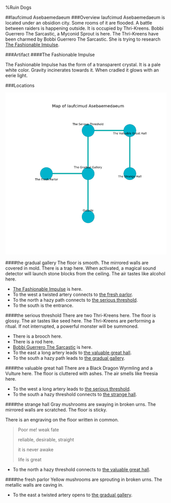 %Ruin Dogs

##Iaufcimud Asebaemedaeum
###Overview
Iaufcimud Asebaemedaeum is located under an obsidion city. Some rooms of it are flooded. A battle between raiders is happening outside. It is occupied by Thri-Kreens. <a name="Bobbi-Guerrero-The-Sarcastic"></a>Bobbi Guerrero The Sarcastic, a Myconid Sprout is here. The Thri-Kreens have been charmed by Bobbi Guerrero The Sarcastic. She  is trying to research [The Fashionable Impulse](#The-Fashionable-Impulse). 



###Artifact
####<a name="The-Fashionable-Impulse"></a>The Fashionable Impulse


The Fashionable Impulse has the form of a transparent crystal. It is a pale white color. Gravity incinerates towards it. When cradled it glows with an eerie light. 





###Locations


![](../v2/images/Iaufcimud-Asebaemedaeum.png)

####<a name="the-gradual-gallery"></a>the gradual gallery
The floor is smooth. The mirrored walls are covered in mold. There is a trap here. When activated, a magical sound detector will launch stone blocks from the ceiling. The air tastes like alcohol here. 



* [The Fashionable Impulse](#The-Fashionable-Impulse) is here.
* To the west a twisted artery connects to [the fresh parlor](#the-fresh-parlor).
* To the north a hazy path connects to [the serious threshold](#the-serious-threshold).
* To the south is the entrance.


####<a name="the-serious-threshold"></a>the serious threshold
There are two Thri-Kreens here. The floor is glossy. The air tastes like seed here. The Thri-Kreens are performing a ritual. If not interrupted, a powerful monster will be summoned. 



* There is a brooch here.
* There is a rod here.
* [Bobbi Guerrero The Sarcastic](#Bobbi-Guerrero-The-Sarcastic) is here.
* To the east a long artery leads to [the valuable great hall](#the-valuable-great-hall).
* To the south a hazy path leads to [the gradual gallery](#the-gradual-gallery).


####<a name="the-valuable-great-hall"></a>the valuable great hall
There are a Black Dragon Wyrmling and a Vulture here. The floor is cluttered with ashes. The air smells like freesia here. 



* To the west a long artery leads to [the serious threshold](#the-serious-threshold).
* To the south a hazy threshold connects to [the strange hall](#the-strange-hall).


####<a name="the-strange-hall"></a>the strange hall
Gray mushrooms are swaying in broken urns. The mirrored walls are scratched. The floor is sticky. 

There is an engraving on the floor written in common. 

> Poor me! weak fate
>
> reliable, desirable, straight
>
> it is never awake
>
> life is great
>


* To the north a hazy threshold connects to [the valuable great hall](#the-valuable-great-hall).


####<a name="the-fresh-parlor"></a>the fresh parlor
Yellow mushrooms are sprouting in broken urns. The metallic walls are caving in. 



* To the east a twisted artery opens to [the gradual gallery](#the-gradual-gallery).


